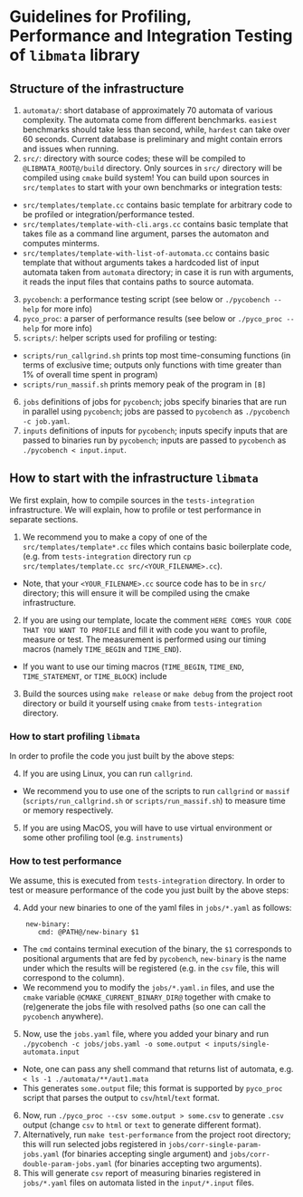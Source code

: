 # Guidelines for Profiling, Performance and Integration Testing of `libmata` library

## Structure of the infrastructure

1. `automata/`: short database of approximately 70 automata of various complexity. The automata come from different
  benchmarks. `easiest` benchmarks should take less than second, while, `hardest` can take over 60 seconds.
  Current database is preliminary and might contain errors and issues when running. 
2. `src/`: directory with source codes; these will be compiled to `@LIBMATA_ROOT@/build` directory. 
   Only sources in `src/` directory will be compiled using `cmake` build system!
   You can build upon sources in `src/templates` to start with your own benchmarks or integration tests:
  * `src/templates/template.cc` contains basic template for arbitrary code to be profiled or integration/performance tested.
  * `src/templates/template-with-cli.args.cc` contains basic template that takes file as a command line argument, parses the automaton and computes minterms.
  * `src/templates/template-with-list-of-automata.cc` contains basic template that without arguments takes a hardcoded list of input automata taken from `automata` directory; 
     in case it is run with arguments, it reads the input files that contains paths to source automata.
3. `pycobench`: a performance testing script (see below or `./pycobench --help` for more info)
4. `pyco_proc`: a parser of performance results (see below or `./pyco_proc --help` for more info)
5. `scripts/`: helper scripts used for profiling or testing:
  * `scripts/run_callgrind.sh` prints top most time-consuming functions (in terms of exclusive time; outputs only functions with time greater than 1% of overall time spent in program)
  * `scripts/run_massif.sh` prints memory peak of the program in `[B]`
6. `jobs` definitions of jobs for `pycobench`; jobs specify binaries that are run in parallel using `pycobench`; jobs are passed to `pycobench` as `./pycobench -c job.yaml`.
7. `inputs` definitions of inputs for `pycobench`; inputs specify inputs that are passed to binaries run by `pycobench`; inputs are passed to `pycobench` as `./pycobench < input.input`.

## How to start with the infrastructure `libmata`

We first explain, how to compile sources in the `tests-integration` infrastructure. We will explain, how to profile or test performance in separate sections.

1. We recommend you to make a copy of one of the `src/templates/template*.cc` files which contains basic boilerplate code, 
   (e.g. from `tests-integration` directory run `cp src/templates/template.cc src/<YOUR_FILENAME>.cc`).
 * Note, that your `<YOUR_FILENAME>.cc` source code has to be in `src/` directory; this will ensure it will be compiled using the cmake infrastructure. 
2. If you are using our template, locate the comment `HERE COMES YOUR CODE THAT YOU WANT TO PROFILE` 
   and fill it with code you want to profile, measure or test. 
   The measurement is performed using our timing macros (namely `TIME_BEGIN` and `TIME_END`).
 *  If you want to use our timing macros (`TIME_BEGIN`, `TIME_END`, `TIME_STATEMENT`, or `TIME_BLOCK`) include 
3. Build the sources using `make release` or `make debug` from the project root directory or build it yourself using `cmake` from `tests-integration` directory.
 
### How to start profiling `libmata`

In order to profile the code you just built by the above steps:
 
4. If you are using Linux, you can run `callgrind`. 
  * We recommend you to use one of the scripts to run `callgrind` or `massif` (`scripts/run_callgrind.sh` or `scripts/run_massif.sh`) to measure time or memory respectively.
5. If you are using MacOS, you will have to use virtual environment or some other profiling tool (e.g. `instruments`) 

### How to test performance

We assume, this is executed from `tests-integration` directory.
In order to test or measure performance of the code you just built by the above steps:

4. Add your new binaries to one of the yaml files in `jobs/*.yaml` as follows:
```
    new-binary:
       cmd: @PATH@/new-binary $1
```
  * The `cmd` contains terminal execution of the binary, the `$1` corresponds to positional arguments that are fed by `pycobench`, `new-binary` is the name under which the results will be registered (e.g. in the `csv` file, this will correspond to the column).
  * We recommend you to modify the `jobs/*.yaml.in` files, and use the `cmake` variable `@CMAKE_CURRENT_BINARY_DIR@` together with cmake to (re)generate the jobs file with resolved paths (so one can call the `pycobench` anywhere).
5. Now, use the `jobs.yaml` file, where you added your binary and run `./pycobench -c jobs/jobs.yaml -o some.output < inputs/single-automata.input`
  * Note, one can pass any shell command that returns list of automata, e.g. `< ls -1 ./automata/**/aut1.mata`
  * This generates `some.output` file; this format is supported by `pyco_proc` script that parses the output to `csv`/`html`/`text` format.
6. Now, run `./pyco_proc --csv some.output > some.csv` to generate `.csv` output (change `csv` to `html` or `text` to generate different format).
7. Alternatively, run `make test-performance` from the project root directory; this will run selected jobs registered in 
   `jobs/corr-single-param-jobs.yaml` (for binaries accepting single argument) and 
   `jobs/corr-double-param-jobs.yaml` (for binaries accepting two arguments).
8. This will generate `csv` report of measuring binaries registered in `jobs/*.yaml` files on automata listed in the `input/*.input` files.
